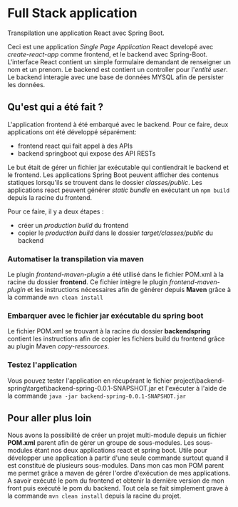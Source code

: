 # Full Stack application

Transpilation une application React avec Spring Boot.

Ceci est une application *Single Page Application* React developé avec *create-react-app* comme frontend, et le backend avec Spring-Boot. L'interface React contient un simple formulaire demandant de renseigner un nom et un prenom. Le backend est contient un controller pour l'*entité user*. Le backend interagie avec une base de données MYSQL afin de persister les données.

## Qu'est qui a été fait ?

L'application frontend à été embarqué avec le backend.
Pour ce faire, deux applications ont été développé séparément:

- frontend react qui fait appel à des APIs
- backend springboot qui expose des API RESTs

Le but était de gérer un fichier jar exécutable qui contiendrait le backend et le frontend. Les applications Spring Boot peuvent afficher des contenus statiques lorsqu'ils se trouvent dans le dossier *classes/public*. Les applications react peuvent générer *static bundle* en exécutant un `npm build` depuis la racine du frontend.

Pour ce faire, il y a deux étapes :

- créer un *production build* du frontend
- copier le *production build* dans le dossier *target/classes/public* du backend

### Automatiser la transpilation via maven

Le plugin *frontend-maven-plugin* a été utilisé dans le fichier POM.xml à la racine du dossier __frontend__. Ce fichier intègre le plugin *frontend-maven-plugin* et les instructions nécessaires afin de générer depuis __Maven__ grâce à la commande `mvn clean install`

### Embarquer avec le fichier jar exécutable du spring boot

Le fichier POM.xml se trouvant à la racine du dossier __backendspring__ contient les instructions afin de copier les fichiers build du frontend grâce au plugin Maven *copy-ressources*.

### Testez l'application

Vous pouvez tester l'application en récupérant le fichier project\backend-spring\target\backend-spring-0.0.1-SNAPSHOT.jar et l'exécuter à l'aide de la commande `java -jar backend-spring-0.0.1-SNAPSHOT.jar`

## Pour aller plus loin

Nous avons la possibilité de créer un projet multi-module depuis un fichier __POM.xml__ parent afin de gérer un groupe de sous-modules. Les sous-modules étant nos deux applications react et spring boot. Utile pour développer une application à partir d'une seule commande surtout quand il est constitué de plusieurs sous-modules. Dans mon cas mon POM parent me permet grâce a maven de gérer l'ordre d'exécution de mes applications. A savoir exécuté le pom du frontend et obtenir la dernière version de mon front puis exécuté le pom du backend. Tout cela se fait simplement grave à la commande `mvn clean install` depuis la racine du projet.
